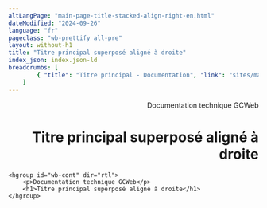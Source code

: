 ```yaml
---
altLangPage: "main-page-title-stacked-align-right-en.html"
dateModified: "2024-09-26"
language: "fr"
pageclass: "wb-prettify all-pre"
layout: without-h1
title: "Titre principal superposé aligné à droite"
index_json: index.json-ld
breadcrumbs: [
		{ "title": "Titre principal - Documentation", "link": "sites/main-page-title/main-page-title-fr.html" }
	]
---
```


<hgroup id="wb-cont" dir="rtl">
	<p>Documentation technique GCWeb</p>
	<h1>Titre principal superposé aligné à droite</h1>
</hgroup>

<pre><code>&lt;hgroup id="wb-cont" dir="rtl">
	&lt;p>Documentation technique GCWeb&lt;/p>
	&lt;h1>Titre principal superposé aligné à droite&lt;/h1>
&lt;/hgroup></code></pre>
